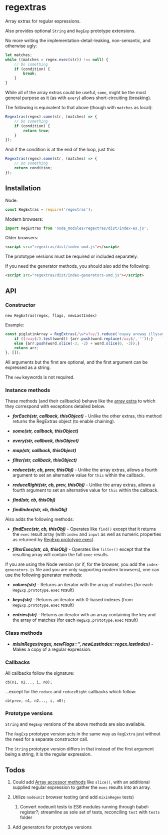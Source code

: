 # regextras

Array extras for regular expressions.

Also provides optional `String` and `RegExp` prototype extensions.

No more writing the implementation-detail-leaking, non-semantic, and
otherwise ugly:

```js
let matches;
while ((matches = regex.exec(str)) !== null) {
    // Do something
    if (condition) {
        break;
    }
}
```

While all of the array extras could be useful, `some`, might be the most
general purpose as it (as with `every`) allows short-circuiting (breaking).

The following is equivalent to that above (though with `matches` as local):

```js
Regextras(regex).some(str, (matches) => {
    // Do something
    if (condition) {
        return true;
    }
});
```

And if the condition is at the end of the loop, just this:

```js
Regextras(regex).some(str, (matches) => {
    // Do something
    return condition;
});
```

## Installation

Node:

```js
const RegExtras = require('regextras');
```

Modern browsers:

```js
import RegExtras from 'node_modules/regextras/dist/index-es.js';
```

Older browsers:

```html
<script src="regextras/dist/index-umd.js"></script>
```

The prototype versions must be required or included separately.

If you need the generator methods, you should also add the following:

```html
<script src="regextras/dist/index-generators-umd.js"></script>
```

## API

### Constructor

`new RegExtras(regex, flags, newLastIndex)`

Example:

```js
const piglatinArray = RegExtras(/\w*w?ay/).reduce('ouyay areway illysay', function (arr, i, word) {
    if ((/way$/).test(word)) {arr.push(word.replace(/way$/, ''));}
    else {arr.push(word.slice(-3, -2) + word.slice(0, -3));}
    return arr;
}, []);
```

All arguments but the first are optional, and the first argument can be
expressed as a string.

The `new` keywords is not required.

### Instance methods

These methods (and their callbacks) behave like the [array extra](https://developer.mozilla.org/en-US/docs/Web/JavaScript/Reference/Global_Objects/Array#Iteration_methods)
to which they correspond with exceptions detailed below.

-   ***forEach(str, callback, thisObject)*** - Unlike the other extras, this
    method returns the RegExtras object (to enable chaining).

-   ***some(str, callback, thisObject)***

-   ***every(str, callback, thisObject)***

-   ***map(str, callback, thisObject)***

-   ***filter(str, callback, thisObject)***

-   ***reduce(str, cb, prev, thisObj)*** - Unlike the array extras, allows a
    fourth argument to set an alternative value for `this` within the callback.

-   ***reduceRight(str, cb, prev, thisObj)*** - Unlike the array extras,
    allows a fourth argument to set an alternative value for `this` within
    the callback.

-   ***find(str, cb, thisObj)***

-   ***findIndex(str, cb, thisObj)***

Also adds the following methods:

-   ***findExec(str, cb, thisObj)*** - Operates like `find()` except that it
    returns the `exec` result array (with `index` and `input` as well as
    numeric properties as returned by [RegExp.prototype.exec](https://developer.mozilla.org/en-US/docs/Web/JavaScript/Reference/Global_Objects/RegExp/exec)).

-   ***filterExec(str, cb, thisObj)*** - Operates like `filter()` except that
    the resulting array will contain the full `exec` results.

If you are using the Node version (or if, for the browser, you add the
`index-generators.js` file and you are only supporting modern browsers), one
can use the following generator methods:

-   ***values(str)*** - Returns an iterator with the array of matches (for each
    `RegExp.prototype.exec` result)

-   ***keys(str)*** - Returns an iterator with 0-based indexes (from
    `RegExp.prototype.exec` result)

-   ***entries(str)*** - Returns an iterator with an array containing the
    key and the array of matches (for each `RegExp.prototype.exec` result)

### Class methods

-   ***mixinRegex(regex, newFlags='', newLastIndex=regex.lastIndex)*** -
    Makes a copy of a regular expression.

### Callbacks

All callbacks follow the signature:

`cb(n1, n2..., i, n0);`

...except for the `reduce` and `reduceRight` callbacks which follow:

`cb(prev, n1, n2..., i, n0);`

### Prototype versions

`String` and `RegExp` versions of the above methods are also available.

The `RegExp` prototype version acts in the same way as `RegExtra` just
without the need for a separate constructor call.

The `String` prototype version differs in that instead of the first argument
being a string, it is the regular expression.

## Todos

1.  Could add [Array accessor methods](https://developer.mozilla.org/en-US/docs/Web/JavaScript/Reference/Global_Objects/Array#Accessor_methods)
    like `slice()`, with an additional supplied regular expression to gather
    the `exec` results into an array.

2.  Utilize `nodeunit` browser testing (and add `mixinRegex` tests)

    1. Convert nodeunit tests to ES6 modules running through babel-register?;
        streamline as sole set of tests, reconciling `test` with `tests` folder

3.  Add generators for prototype versions
